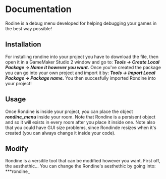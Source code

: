 # Documentation

Rodine is a debug menu developed for helping debugging your games in the best way possible!

## Installation

For installing rondine into your project you have to download the file, then open it in a GameMaker Studio 2 window and go to:
***Tools -> Create Local Package -> Name it however you want.***
Once you've created the package you can go into your own project and import it by:
***Tools -> Import Local Package -> Package name.***
You then succesfully imported Rondine into your project!

## Usage
Once Rondine is inside your project, you can place the object ***rondine_menu*** inside your room.
Note that Rondine is a persisent object and so it will exists in every room after you place it inside one.
Note also that you could have GUI size problems, since Rondinde resizes when it's created (you can always change it inside your code).

## Modify
Rondine is a versitile tool that can be modified however you want.
First off, the aesthethic... You can change the Rondine's aesthethic by going into:
***rondine_
